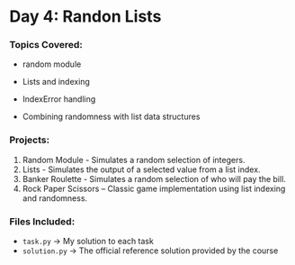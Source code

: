 # Day 4: Randon Lists

### Topics Covered:
- random module

- Lists and indexing

- IndexError handling

- Combining randomness with list data structures

### Projects:
1. Random Module - Simulates a random selection of integers. 
2. Lists - Simulates the output of a selected value from a list index.
3. Banker Roulette - Simulates a random selection of who will pay the bill.
4. Rock Paper Scissors – Classic game implementation using list indexing and randomness.


### Files Included:
- `task.py` → My solution to each task
- `solution.py` → The official reference solution provided by the course
